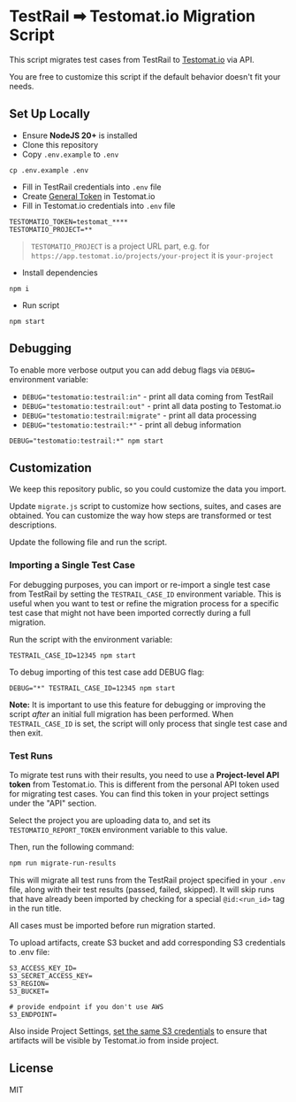 # TestRail ➡ Testomat.io Migration Script

This script migrates test cases from TestRail to [Testomat.io](https://testomat.io) via API.

You are free to customize this script if the default behavior doesn't fit your needs.

## Set Up Locally

* Ensure **NodeJS 20+** is installed
* Clone this repository
* Copy `.env.example` to `.env`

```
cp .env.example .env
```

* Fill in TestRail credentials into `.env` file
* Create [General Token](https://app.testomat.io/account/access_tokens) in Testomat.io
* Fill in Testomat.io credentials into `.env` file

```
TESTOMATIO_TOKEN=testomat_****
TESTOMATIO_PROJECT=**
```

> `TESTOMATIO_PROJECT` is a project URL part, e.g. for `https://app.testomat.io/projects/your-project` it is `your-project`

* Install dependencies

```
npm i
```

* Run script

```
npm start
```

## Debugging

To enable more verbose output you can add debug flags via `DEBUG=` environment variable:

* `DEBUG="testomatio:testrail:in"` - print all data coming from TestRail
* `DEBUG="testomatio:testrail:out"` - print all data posting to Testomat.io
* `DEBUG="testomatio:testrail:migrate"` - print all data processing
* `DEBUG="testomatio:testrail:*"` - print all debug information

```
DEBUG="testomatio:testrail:*" npm start
```

## Customization

We keep this repository public, so you could customize the data you import.

Update `migrate.js` script to customize how sections, suites, and cases are obtained. You can customize the way how steps are transformed or test descriptions.

Update the following file and run the script.

### Importing a Single Test Case

For debugging purposes, you can import or re-import a single test case from TestRail by setting the `TESTRAIL_CASE_ID` environment variable. This is useful when you want to test or refine the migration process for a specific test case that might not have been imported correctly during a full migration.

Run the script with the environment variable:
```
TESTRAIL_CASE_ID=12345 npm start
```

To debug importing of this test case add DEBUG flag:

```
DEBUG="*" TESTRAIL_CASE_ID=12345 npm start
```

**Note:** It is important to use this feature for debugging or improving the script *after* an initial full migration has been performed. When `TESTRAIL_CASE_ID` is set, the script will only process that single test case and then exit.

### Test Runs

To migrate test runs with their results, you need to use a **Project-level API token** from Testomat.io. This is different from the personal API token used for migrating test cases. You can find this token in your project settings under the "API" section.

Select the project you are uploading data to, and set its `TESTOMATIO_REPORT_TOKEN` environment variable to this value.

Then, run the following command:

```bash
npm run migrate-run-results
```

This will migrate all test runs from the TestRail project specified in your `.env` file, along with their test results (passed, failed, skipped). It will skip runs that have already been imported by checking for a special `@id:<run_id>` tag in the run title.

All cases must be imported before run migration started.

To upload artifacts, create S3 bucket and add corresponding S3 credentials to .env file:

```
S3_ACCESS_KEY_ID=
S3_SECRET_ACCESS_KEY=
S3_REGION=
S3_BUCKET=

# provide endpoint if you don't use AWS
S3_ENDPOINT=
```

Also inside Project Settings, [set the same S3 credentials](https://docs.testomat.io/project/runs/reporter/artifacts/#set-up-s3-bucket) to ensure that artifacts will be visible by Testomat.io from inside project. 

## License

MIT
